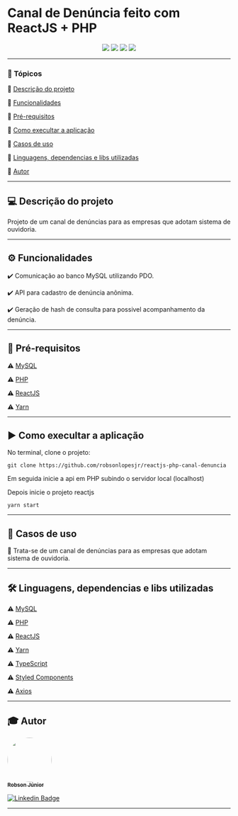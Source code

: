 <h1>Canal de Denúncia feito com ReactJS + PHP</h1>

<p align="center">
  <img src="https://img.shields.io/static/v1?label=typescript&message=language&color=blue&style=for-the-badge&logo=Typescript"/>
  <img src="https://img.shields.io/static/v1?label=php&message=language&color=blue&style=for-the-badge&logo=PHP"/>
  <img src="https://img.shields.io/static/v1?label=reactjs&message=framework&color=blue&style=for-the-badge&logo=REACT"/>
   <img src="http://img.shields.io/static/v1?label=STATUS&message=Concluido&color=green&style=for-the-badge"/>
</p>

---

### 📖 Tópicos

:small_blue_diamond: [Descrição do projeto](#-descrição-do-projeto)

:small_blue_diamond: [Funcionalidades](#-funcionalidades)

:small_blue_diamond: [Pré-requisitos](#-pré-requisitos)

:small_blue_diamond: [Como execultar a aplicação](#-como-execultar-a-aplicação)

:small_blue_diamond: [Casos de uso](#-casos-de-uso)

:small_blue_diamond: [Linguagens, dependencias e libs utilizadas](#-linguagens-dependencias-e-libs-utilizadas)

:small_blue_diamond: [Autor](#-autor)

---

## 💻 Descrição do projeto

<p align="justify">
  Projeto de um canal de denúncias para as empresas que adotam sistema de ouvidoria.
</p>

---

## ⚙️ Funcionalidades

:heavy_check_mark: Comunicação ao banco MySQL utilizando PDO.

:heavy_check_mark: API para cadastro de denúncia anônima.

:heavy_check_mark: Geração de hash de consulta para possivel acompanhamento da denúncia.

---

## 🎯 Pré-requisitos

:warning: [MySQL](https://www.mysql.com/)

:warning: [PHP](https://www.php.net/)

:warning: [ReactJS](https://pt-br.reactjs.org/)

:warning: [Yarn](https://yarnpkg.com/)

---

## ▶️ Como execultar a aplicação

No terminal, clone o projeto:

```
git clone https://github.com/robsonlopesjr/reactjs-php-canal-denuncia
```

Em seguida inicie a api em PHP subindo o servidor local (localhost)

Depois inicie o projeto reactjs

```
yarn start
```
---

## 📌 Casos de uso

💬 Trata-se de um canal de denúncias para as empresas que adotam sistema de ouvidoria.

---

## 🛠 Linguagens, dependencias e libs utilizadas

:warning: [MySQL](https://www.mysql.com/)

:warning: [PHP](https://www.php.net/)

:warning: [ReactJS](https://pt-br.reactjs.org/)

:warning: [Yarn](https://yarnpkg.com/)

:warning: [TypeScript](https://www.typescriptlang.org/)

:warning: [Styled Components](https://styled-components.com/)

:warning: [Axios](https://axios-http.com/)

---

## 🎓 Autor

<a href="https://www.instagram.com/robson.junior.184/">
 <img style="border-radius: 50%;" src="https://avatars3.githubusercontent.com/u/69487360?s=400&u=7956928a6764b5ab125fccfa6350c58e3414e2ff&v=4" width="100px;" alt=""/>
 <br />
 <sub><b>Robson Júnior</b></sub></a>
 <br />

[![Linkedin Badge](https://img.shields.io/badge/LinkedIn-Robson-blue?style=flat-square&logo=Linkedin&logoColor=white&link=https://www.linkedin.com/in/robsonlopesjr)](https://www.linkedin.com/in/robsonlopesjr)

---
